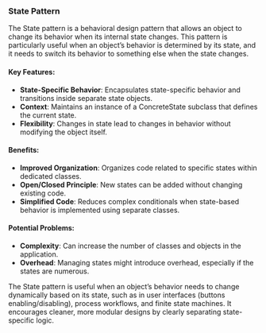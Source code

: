 ### State Pattern

The State pattern is a behavioral design pattern that allows an object to change its behavior when its internal state changes. This pattern is particularly useful when an object’s behavior is determined by its state, and it needs to switch its behavior to something else when the state changes.

#### Key Features:
- **State-Specific Behavior**: Encapsulates state-specific behavior and transitions inside separate state objects.
- **Context**: Maintains an instance of a ConcreteState subclass that defines the current state.
- **Flexibility**: Changes in state lead to changes in behavior without modifying the object itself.

#### Benefits:
- **Improved Organization**: Organizes code related to specific states within dedicated classes.
- **Open/Closed Principle**: New states can be added without changing existing code.
- **Simplified Code**: Reduces complex conditionals when state-based behavior is implemented using separate classes.

#### Potential Problems:
- **Complexity**: Can increase the number of classes and objects in the application.
- **Overhead**: Managing states might introduce overhead, especially if the states are numerous.

The State pattern is useful when an object’s behavior needs to change dynamically based on its state, such as in user interfaces (buttons enabling/disabling), process workflows, and finite state machines. It encourages cleaner, more modular designs by clearly separating state-specific logic.